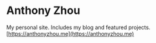 # Anthony Zhou
My personal site. Includes my blog and featured projects. [https://anthonyzhou.me](https://anthonyzhou.me)